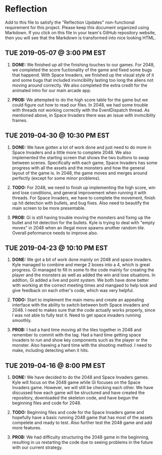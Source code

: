 # Reflection

Add to this file to satisfy the "Reflection Updates" non-functional requirement
for this project. Please keep this document organized using Markdown. If you
click on this file in your team's GitHub repository website, then you will see
that the Markdown is transformed into nice looking HTML.

## TUE 2019-05-07 @ 3:00 PM EST

 1. **DONE:** We finished up all the finishing touches to our games. For 2048, we completed the score
    fuctionality of the game and fixed some bugs that happend. With Space Invaders, we finished up the visual
    style of it and some bugs that included invincibility lasting too long the aliens not moving around correctly.
    We also completed the extra credit for the animated intro for our main arcade app.

 2. **PROB:** We attempted to do the high score table for the game but we could figure out how to read our
    files. In 2048, we had some trouble with threads not working correctly with the EventDispatch thread. As mentioned
    above, in Space Invaders there was an issue with invinciblity frames.

## TUE 2019-04-30 @ 10:30 PM EST

 1. **DONE:** We have gotten a lot of work done and just need to do more in Space Invaders
    and a little more to complete 2048. We also implemented the starting screen
    that shows the two buttons to swap between scenes. Specifically with each game,
    Space Invaders has some progress with all the assets and the monsters and how the general
    layout of the game is. In 2048, the game moves and merges around perfectly (except for some
    minor problems).

 2. **TODO:** For 2048, we need to finish up implementing the high score, win and lose
    conditions, and general improvement when running it with threads. For Space Invaders, we have
    to complete the movement, finish up hit detection with bullets, and bug fixes. Also need
    to beautify the main screen to be more presentable.

 3. **PROB:** Gi is still having trouble moving the monsters and fixing up the bullet and
    hit detection for the bullets. Kyle is trying to deal with "empty moves" in 2048 when an illegal
    move spawns another random tile. Overall peformance needs to improve also.

## TUE 2019-04-23 @ 10:10 PM EST

 1. **DONE:** We got a bit of work done mainly on 2048 and space invaders. Kyle managed to combine and merge
    2 boxes into a 4, which is great progress. Gi managed to fill in some fo the code mainly for
    creating the player and the monsters as well as added the win and lose situations. In addtion, Gi added
    a live and point system. We both have done better with working at the correct meeting times and mangaed
    to help look and give feedback on each other's code, which was very helpful.

 2. **TODO:** Start to implement the main menu and create an appealing interface with the ability to switch
    between both Space invaders and 2048. I need to makes sure that the code actually works properly, since
    I was not able to fully test it. Need to get space invaders running smoothly.
    
 3. **PROB:** I had  a hard time moving all the tiles together in 2048
    and remember to commit with the tag. Had a hard time getting space
    invaders to run and show key components such as the player or the monster.
    Also haveing a hard time with the shooting method.
    I need to make, including detecting when it hits.
    
## TUE 2019-04-16 @ 8:00 PM EST

1. **DONE:** We have decided to do the 2048 and Space Invaders games. Kyle will
   focus on the 2048 game while Gi focuses on the Space Invaders game. However, we
   will still be checking each other. We have discussed how each game will be
   structured and have created the repository, downloaded the skeleton code, and
   have begun the beginning files and code for 2048.

2. **TODO:** Beginning files and code for the Space Invaders game and hopefully
   have a basic running 2048 game that has most of the assets compelete and ready
   to test. Also further test the 2048 game and add more features.

3. **PROB:** We had difficulty structuring the 2048 game in the beginning, resulting
   in us restarting the code due to seeing problems in the future with our current strategy.